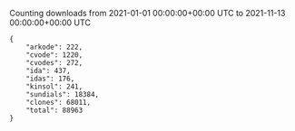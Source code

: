 
Counting downloads from 2021-01-01 00:00:00+00:00 UTC to 2021-11-13 00:00:00+00:00 UTC

```
{
    "arkode": 222,
    "cvode": 1220,
    "cvodes": 272,
    "ida": 437,
    "idas": 176,
    "kinsol": 241,
    "sundials": 18384,
    "clones": 68011,
    "total": 88963
}
```
